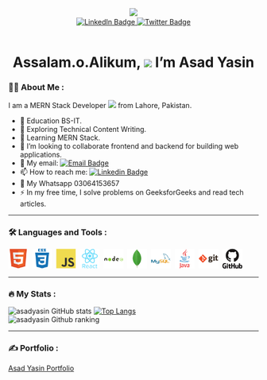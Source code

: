 <div id="header" align="center">
  <img src="https://media.giphy.com/media/M9gbBd9nbDrOTu1Mqx/giphy.gif" width="100"/>
  <div id="badges">
  <a href="https://www.linkedin.com/in/asad-yasin-9ab3a316a/">
    <img src="https://img.shields.io/badge/LinkedIn-blue?style=for-the-badge&logo=linkedin&logoColor=white" alt="LinkedIn Badge"/>
  </a>
  <a href="https://twitter.com/AsadYasin20" target="_blank">
    <img src="https://img.shields.io/badge/Twitter-blue?style=for-the-badge&logo=twitter&logoColor=white" alt="Twitter Badge"/>
  </a>
</div>
  <img src="https://komarev.com/ghpvc/?username=your-github-username&style=flat-square&color=blue" alt=""/>
  <h1> 
  Assalam.o.Alikum,
    <img src="https://media.giphy.com/media/hvRJCLFzcasrR4ia7z/giphy.gif" width="30px"/>
    I’m Asad Yasin
  </h1>
</div>

### :woman_technologist: About Me :

I am a MERN Stack Developer <img src="https://media.giphy.com/media/WUlplcMpOCEmTGBtBW/giphy.gif" width="30"> from Lahore, Pakistan.
- 🌱 Education BS-IT.
- 👀 Exploring Technical Content Writing.
- 🍳 Learning MERN Stack.
- 💞️ I’m looking to collaborate frontend and backend for building web applications.
- 📩 My email: [![Email Badge](https://img.shields.io/static/v1?label=Gmail&message=asadyasin68@gmail.com&color=red)](mailto:asadyasin68@gmail.com)
- 📫 How to reach me: [![Linkedin Badge](https://img.shields.io/badge/-AsadYasin-blue?style=flat&logo=Linkedin&logoColor=white)](https://www.linkedin.com/in/asad-yasin-9ab3a316a)
- 📲 My Whatsapp 03064153657
- :zap: In my free time, I solve problems on GeeksforGeeks and read tech articles.
<hr>

### :hammer_and_wrench: Languages and Tools :
<div>
  <img src="https://github.com/devicons/devicon/blob/master/icons/html5/html5-original.svg" title="HTML5" alt="HTML" width="40" height="40"/>&nbsp;
  <img src="https://github.com/devicons/devicon/blob/master/icons/css3/css3-plain-wordmark.svg"  title="CSS3" alt="CSS" width="40" height="40"/>&nbsp;
  <img src="https://github.com/devicons/devicon/blob/master/icons/javascript/javascript-original.svg" title="JavaScript" alt="JavaScript" width="40" height="40"/>&nbsp;
  <img src="https://github.com/devicons/devicon/blob/master/icons/react/react-original-wordmark.svg" title="React" alt="React" width="40" height="40"/>&nbsp;
<!--   <img src="https://github.com/devicons/devicon/blob/master/icons/materialui/materialui-original.svg" title="Material UI" alt="Material UI" width="40" height="40"/>&nbsp;
  <img src="https://github.com/devicons/devicon/blob/master/icons/redux/redux-original.svg" title="Redux" alt="Redux " width="40" height="40"/>&nbsp; -->
  <img src="https://github.com/devicons/devicon/blob/master/icons/nodejs/nodejs-original-wordmark.svg" title="NodeJS" alt="NodeJS" width="40" height="40"/>&nbsp;
  <img src="https://github.com/devicons/devicon/blob/master/icons/mongodb/mongodb-original.svg" title="MongoDB" alt="MongoDB" width="40" height="40"/>&nbsp;
  <img src="https://github.com/devicons/devicon/blob/master/icons/mysql/mysql-original-wordmark.svg" title="MySQL"  alt="MySQL" width="40" height="40"/>&nbsp;
  <img src="https://github.com/devicons/devicon/blob/master/icons/java/java-original-wordmark.svg" title="Java" alt="Java" width="40" height="40"/>&nbsp;
  <img src="https://github.com/devicons/devicon/blob/master/icons/git/git-original-wordmark.svg" title="Git" **alt="Git" width="40" height="40"/>&nbsp;
  <img src="https://github.com/devicons/devicon/blob/master/icons/github/github-original-wordmark.svg" title="GitHub" **alt="GitHub" width="40" height="40"/>&nbsp;</div>
<hr>

### :fire: My Stats :
![asadyasin GitHub stats](https://github-readme-stats.vercel.app/api?username=asadyasin&layout=compact&theme=vision-friendly-dark)
[![Top Langs](https://github-readme-stats.vercel.app/api/top-langs/?username=asadyasin&layout=compact&theme=vision-friendly-dark)](https://github.com/anuraghazra/github-readme-stats)<br>
![asadyasin Github ranking](https://github-readme-streak-stats.herokuapp.com/?user=asadyasin&layout=compact&theme=vision-friendly-dark)
<hr>

### :writing_hand: Portfolio :

<a href="https://asadyasin.github.io/portfolio1">Asad Yasin Portfolio</a>

<!---
asadyasin/asadyasin is a ✨ special ✨ repository because its `README.md` (this file) appears on your GitHub profile.
You can click the Preview link to take a look at your changes.
--->
